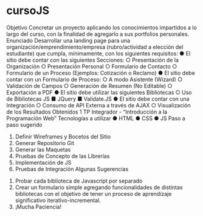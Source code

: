 # cursoJS

Objetivo
Concretar un proyecto aplicando los conocimientos impartidos a lo largo del curso, con la
finalidad de agregarlo a sus portfolios personales.
Enunciado
Desarrollar una landing page para una organización/emprendimiento/empresa
(rubro/actividad a elección del estudiante) que cumpla, mínimamente, con los siguientes
requisitos:
● El sitio debe contar con las siguientes Secciones:
○ Presentación de la Organización
○ Presentación Personal
○ Formulario de Contacto
○ Formulario de un Proceso (Ejemplos: Cotización o Reclamo)
● El sitio debe contar con un Formulario de Proceso:
○ A modo Asistente (Wizard)
○ Validación de Campos
○ Generación de Resumen (No Editable)
○ Exportación a PDF
● El sitio debe utilizar las siguientes Bibliotecas
○ Uso de Bibliotecas JS
■ JQuery
■ Validate.JS
● El sitio debe contar con una Integración
○ Consumo de API Externa a través de AJAX
○ Visualización de los Resultados Obtenidos
1
TP Integrador - “Introducción a la Programación Web”
Tecnologías a utilizar
● HTML
● CSS
● JS
Paso a paso sugerido
1) Definir Wireframes y Bocetos del Sitio
2) Generar Repositorio Git
3) Generar las Maquetas
4) Pruebas de Concepto de las Librerías
5) Implementación de JS
6) Pruebas de Integración
Algunas Sugerencias
1. Probar cada biblioteca de Javascript por separado
2. Crear un formulario simple agregando funcionalidades de distintas bibliotecas con el
objetivo de tener un proceso de aprendizaje significativo iterativo-incremental.
3. ¡Mucha Paciencia!

